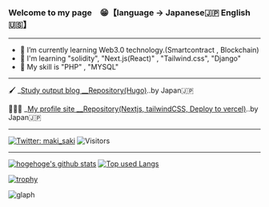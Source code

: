 ### Welcome to my page　😁【language -> Japanese🇯🇵  English🇺🇸】
***
- 🌱 I’m currently learning Web3.0 technology.(Smartcontract , Blockchain)
- 🌵 I'm learning "solidity", "Next.js(React)" , "Tailwind.css", "Django"
- 🥦 My skill is "PHP" , "MYSQL"
***

🖌  _[Study output blog __Repository(Hugo)](https://github.com/daideguchi/tec_studies_blog)..by Japan🇯🇵

💁🏻‍♂️  _[My profile site __Repository(Nextjs, tailwindCSS, Deploy to vercel)](https://github.com/daideguchi/myProfileSite)..by Japan🇯🇵
***

[![Twitter: maki_saki](https://img.shields.io/twitter/follow/dai_fukuoka?style=social)](https://twitter.com/dai_fukuoka)
![Visitors](https://visitor-badge.glitch.me/badge?page_id=daideguchi&left_color=gray&right_color=blue)
 
***

<!-- リポジトリステータス -->
[![hogehoge's github stats](https://github-readme-stats.vercel.app/api?username=daideguchi&hide=contribs&count_private=true&show_icons=true&theme=tokyonight)](https://github.com/daideguchi/)
[![Top used Langs](https://github-readme-stats.vercel.app/api/top-langs/?username=daideguchi&layout=compact&theme=tokyonight)](https://github.com/daideguchi/)

[![trophy](https://github-profile-trophy.vercel.app/?username=daideguchi)](https://github.com/ryo-ma/github-profile-trophy)

![glaph](https://github-profile-summary-cards.vercel.app/api/cards/profile-details?username=daideguchi&theme=dracula)

